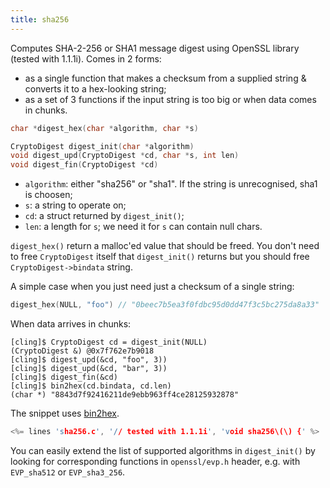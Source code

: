 ```yaml
---
title: sha256
---
```


Computes SHA-2-256 or SHA1 message digest using OpenSSL library
(tested with 1.1.1i). Comes in 2 forms:

* as a single function that makes a checksum from a supplied string &
  converts it to a hex-looking string;
* as a set of 3 functions if the input string is too big or when data
  comes in chunks.

```c
char *digest_hex(char *algorithm, char *s)

CryptoDigest digest_init(char *algorithm)
void digest_upd(CryptoDigest *cd, char *s, int len)
void digest_fin(CryptoDigest *cd)
```

* `algorithm`: either "sha256" or "sha1". If the string is
  unrecognised, sha1 is choosen;
* `s`: a string to operate on;
* `cd`: a struct returned by `digest_init()`;
* `len`: a length for `s`; we need it for `s` can contain null chars.

`digest_hex()` return a malloc'ed value that should be freed. You
don't need to free `CryptoDigest` itself that `digest_init()` returns
but you should free `CryptoDigest->bindata` string.

A simple case when you just need just a checksum of a single string:

```c
digest_hex(NULL, "foo") // "0beec7b5ea3f0fdbc95d0dd47f3c5bc275da8a33"
```

When data arrives in chunks:

```
[cling]$ CryptoDigest cd = digest_init(NULL)
(CryptoDigest &) @0x7f762e7b9018
[cling]$ digest_upd(&cd, "foo", 3))
[cling]$ digest_upd(&cd, "bar", 3))
[cling]$ digest_fin(&cd)
[cling]$ bin2hex(cd.bindata, cd.len)
(char *) "8843d7f92416211de9ebb963ff4ce28125932878"
```

The snippet uses [bin2hex](#bin2hex).

```c
<%= lines 'sha256.c', '// tested with 1.1.1i', 'void sha256\(\) {' %>
```

You can easily extend the list of supported algorithms in
`digest_init()` by looking for corresponding functions in
`openssl/evp.h` header, e.g. with `EVP_sha512` or `EVP_sha3_256`.
